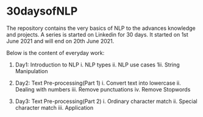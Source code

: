 # 30daysofNLP
The repository contains the very basics of NLP to the advances knowledge and projects. A series is started on Linkedin for 30 days. It started on 1st June 2021 and will end on 20th June 2021. 

Below is the content of everyday work:

1) Day1: Introduction to NLP
       i. NLP types
       ii. NLP use cases
       1ii. String Manipulation
       
2) Day2: Text Pre-processing(Part 1)
       i. Convert text into lowercase
       ii. Dealing with numbers
       iii. Remove punctuations
       iv. Remove Stopwords
      
3) Day3: Text Pre-processing(Part 2)
       i. Ordinary character match
       ii. Special character match
       iii. Application

